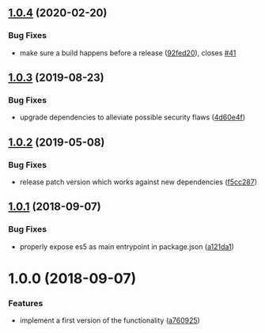 ## [1.0.4](https://github.com/call-a3/rollup-plugin-magic-string/compare/1.0.3...1.0.4) (2020-02-20)


### Bug Fixes

* make sure a build happens before a release ([92fed20](https://github.com/call-a3/rollup-plugin-magic-string/commit/92fed2093b1aa5e21964313b533a6863a431b6b3)), closes [#41](https://github.com/call-a3/rollup-plugin-magic-string/issues/41)

## [1.0.3](https://github.com/call-a3/rollup-plugin-magic-string/compare/1.0.2...1.0.3) (2019-08-23)


### Bug Fixes

* upgrade dependencies to alleviate possible security flaws ([4d60e4f](https://github.com/call-a3/rollup-plugin-magic-string/commit/4d60e4f))

## [1.0.2](https://github.com/call-a3/rollup-plugin-magic-string/compare/1.0.1...1.0.2) (2019-05-08)


### Bug Fixes

* release patch version which works against new dependencies ([f5cc287](https://github.com/call-a3/rollup-plugin-magic-string/commit/f5cc287))

## [1.0.1](https://github.com/call-a3/rollup-plugin-magic-string/compare/1.0.0...1.0.1) (2018-09-07)


### Bug Fixes

* properly expose es5 as main entrypoint in package.json ([a121da1](https://github.com/call-a3/rollup-plugin-magic-string/commit/a121da1))

# 1.0.0 (2018-09-07)


### Features

* implement a first version of the functionality ([a760925](https://github.com/call-a3/rollup-plugin-magic-string/commit/a760925))
